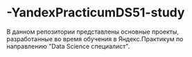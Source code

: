 # -YandexPracticumDS51-study
В данном репозитории представлены основные проекты, разработанные во время обучения в Яндекс.Практикум по направлению "Data Science специалист".
